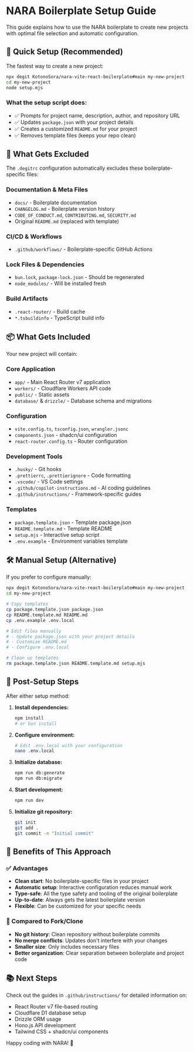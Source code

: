 # NARA Boilerplate Setup Guide

This guide explains how to use the NARA boilerplate to create new projects with optimal file selection and automatic configuration.

## 🚀 Quick Setup (Recommended)

The fastest way to create a new project:

```bash
npx degit KotonoSora/nara-vite-react-boilerplate#main my-new-project
cd my-new-project
node setup.mjs
```

### What the setup script does:
- ✅ Prompts for project name, description, author, and repository URL
- ✅ Updates `package.json` with your project details
- ✅ Creates a customized `README.md` for your project
- ✅ Removes template files (keeps your repo clean)

## 📁 What Gets Excluded

The `.degitrc` configuration automatically excludes these boilerplate-specific files:

### Documentation & Meta Files
- `docs/` - Boilerplate documentation
- `CHANGELOG.md` - Boilerplate version history  
- `CODE_OF_CONDUCT.md`, `CONTRIBUTING.md`, `SECURITY.md`
- Original `README.md` (replaced with template)

### CI/CD & Workflows
- `.github/workflows/` - Boilerplate-specific GitHub Actions

### Lock Files & Dependencies
- `bun.lock`, `package-lock.json` - Should be regenerated
- `node_modules/` - Will be installed fresh

### Build Artifacts  
- `.react-router/` - Build cache
- `*.tsbuildinfo` - TypeScript build info

## 📦 What Gets Included

Your new project will contain:

### Core Application
- `app/` - Main React Router v7 application
- `workers/` - Cloudflare Workers API code
- `public/` - Static assets
- `database/` & `drizzle/` - Database schema and migrations

### Configuration
- `vite.config.ts`, `tsconfig.json`, `wrangler.jsonc`
- `components.json` - shadcn/ui configuration
- `react-router.config.ts` - Router configuration

### Development Tools
- `.husky/` - Git hooks
- `.prettierrc`, `.prettierignore` - Code formatting
- `.vscode/` - VS Code settings
- `.github/copilot-instructions.md` - AI coding guidelines
- `.github/instructions/` - Framework-specific guides

### Templates
- `package.template.json` - Template package.json
- `README.template.md` - Template README  
- `setup.mjs` - Interactive setup script
- `.env.example` - Environment variables template

## 🛠️ Manual Setup (Alternative)

If you prefer to configure manually:

```bash
npx degit KotonoSora/nara-vite-react-boilerplate#main my-new-project
cd my-new-project

# Copy templates
cp package.template.json package.json
cp README.template.md README.md
cp .env.example .env.local

# Edit files manually
# - Update package.json with your project details
# - Customize README.md  
# - Configure .env.local

# Clean up templates
rm package.template.json README.template.md setup.mjs
```

## 🔧 Post-Setup Steps

After either setup method:

1. **Install dependencies:**
   ```bash
   npm install
   # or bun install
   ```

2. **Configure environment:**
   ```bash
   # Edit .env.local with your configuration
   nano .env.local
   ```

3. **Initialize database:**
   ```bash
   npm run db:generate
   npm run db:migrate
   ```

4. **Start development:**
   ```bash
   npm run dev
   ```

5. **Initialize git repository:**
   ```bash
   git init
   git add .
   git commit -m "Initial commit"
   ```

## 🎯 Benefits of This Approach

### ✅ Advantages
- **Clean start**: No boilerplate-specific files in your project
- **Automatic setup**: Interactive configuration reduces manual work
- **Type-safe**: All the type safety and tooling of the original boilerplate
- **Up-to-date**: Always gets the latest boilerplate version
- **Flexible**: Can be customized for your specific needs

### 🔄 Compared to Fork/Clone
- **No git history**: Clean repository without boilerplate commits
- **No merge conflicts**: Updates don't interfere with your changes  
- **Smaller size**: Only includes necessary files
- **Better organization**: Clear separation between boilerplate and project code

## 📚 Next Steps

Check out the guides in `.github/instructions/` for detailed information on:
- React Router v7 file-based routing
- Cloudflare D1 database setup  
- Drizzle ORM usage
- Hono.js API development
- Tailwind CSS + shadcn/ui components

Happy coding with NARA! 🚀